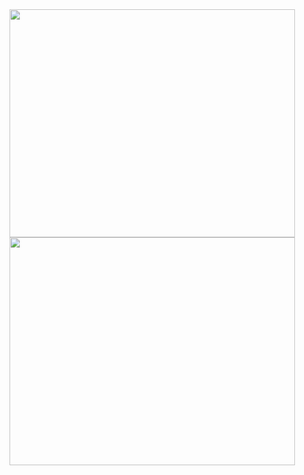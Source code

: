 <center align="center">
<table>
  <tr>
      <img width="500px" height="400px" align="left" src="https://github-readme-stats.vercel.app/api/top-langs/?username=V-Gutierrez&hide=html&layout=compact&theme=cobalt" />          
      <img width="500px" height="400px" align="left" src="https://github-readme-stats.vercel.app/api?username=V-Gutierrez&theme=cobalt"/>
  </tr>  
</table>
</center>
